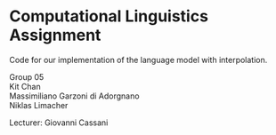 # Computational Linguistics Assignment
Code for our implementation of the language model with interpolation.

Group 05
<br>
Kit Chan
<br>
Massimiliano Garzoni di Adorgnano
<br>
Niklas Limacher

Lecturer: Giovanni Cassani
